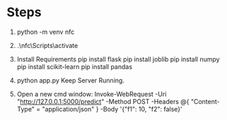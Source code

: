 # Steps
1. python -m venv nfc
2. .\nfc\Scripts\activate
3. Install Requirements 
pip install flask
pip install joblib
pip install numpy
pip install scikit-learn
pip install pandas


4. python app.py
Keep Server Running.

5. Open a new cmd window:
Invoke-WebRequest -Uri "http://127.0.0.1:5000/predict" -Method POST -Headers @{ "Content-Type" = "application/json" } -Body '{"f1": 10, "f2": false}'